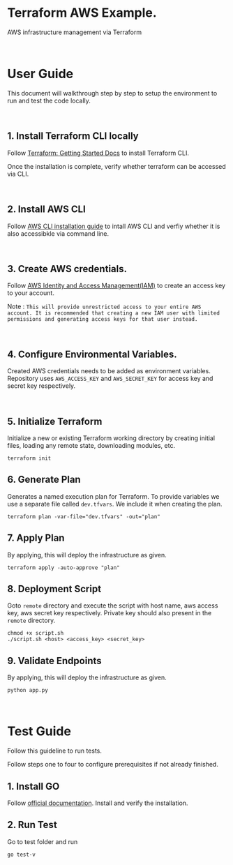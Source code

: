 # Terraform AWS Example.
AWS infrastructure management via Terraform

<br>

# User Guide 
This document will walkthrough step by step to setup the environment to run and test the code locally.

<br>

## 1. Install Terraform CLI locally 
Follow [Terraform: Getting Started Docs](https://learn.hashicorp.com/tutorials/terraform/install-cli?in=terraform/aws-get-started) to install Terraform CLI.

Once the installation is complete, verify whether terraform can be accessed via CLI.

<br>

## 2. Install AWS CLI
Follow [AWS CLI installation guide](https://docs.aws.amazon.com/cli/latest/userguide/getting-started-install.html) to intall AWS CLI and verfiy whether it is also accessibkle via command line.

<br>

## 3. Create AWS credentials.
Follow [AWS Identity and Access Management(IAM)](https://console.aws.amazon.com/iam/home?#/security_credentials) to create an access key to your account.

Note : `This will provide unrestricted access to your entire AWS account. It is recommended that creating a new IAM user with limited permissions and generating access keys for that user instead.`

<br>

## 4. Configure Environmental Variables.
Created AWS credentials needs to be added as environment variables. Repository uses `AWS_ACCESS_KEY` and `AWS_SECRET_KEY` for access key and secret key respectively.

<br>

## 5. Initialize Terraform
Initialize a new or existing Terraform working directory by creating initial files, loading any remote state, downloading modules, etc.

    terraform init

## 6. Generate Plan
Generates a named execution plan for Terraform. To provide variables we use a separate file called `dev.tfvars`. We include it when creating the plan.

    terraform plan -var-file="dev.tfvars" -out="plan"

## 7. Apply Plan
By applying, this will deploy the infrastructure as given.

    terraform apply -auto-approve "plan"

## 8. Deployment Script
Goto `remote` directory and execute the script with host name, aws access key, aws secret key respectively. Private key should also present in the `remote` directory.
    
    chmod +x script.sh
    ./script.sh <host> <access_key> <secret_key>

## 9. Validate Endpoints
By applying, this will deploy the infrastructure as given.

    python app.py

<br>

# Test Guide
Follow this guideline to run tests.

Follow steps one to four to configure prerequisites if not already finished.


## 1. Install GO
Follow [official documentation](https://go.dev/doc/install). Install and verify the installation.

## 2. Run Test
Go to test folder and run

    go test-v





    